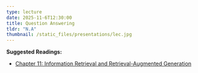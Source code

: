 ```yaml
---
type: lecture
date: 2025-11-6T12:30:00
title: Question Answering
tldr: "N.A"
thumbnail: /static_files/presentations/lec.jpg
---
```

**Suggested Readings:**
- [Chapter 11: Information Retrieval and Retrieval-Augmented Generation](https://web.stanford.edu/~jurafsky/slp3/11.pdf)
